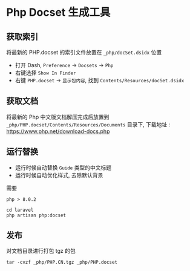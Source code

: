 # Php Docset 生成工具

## 获取索引

将最新的 PHP.docset 的索引文件放置在 `_php/docSet.dsidx` 位置

- 打开 Dash, `Preference` -> `Docsets` -> `Php`
- 右键选择 `Show In Finder`
- 右键 `PHP.docset` -> `显示包内容`, 找到 `Contents/Resources/docSet.dsidx`

## 获取文档

将最新的 Php 中文版文档解压完成后放置到 `_php/PHP.docset/Contents/Resources/Documents` 目录下, 下载地址 : https://www.php.net/download-docs.php

## 运行替换

- 运行时候自动替换 `Guide` 类型的中文标题
- 运行时候自动优化样式, 去除默认背景

需要

```
php > 8.0.2
```

```
cd laravel
php artisan php:docset
```

## 发布

对文档目录进行打包 tgz 的包

```
tar -cvzf _php/PHP.CN.tgz _php/PHP.docset
```